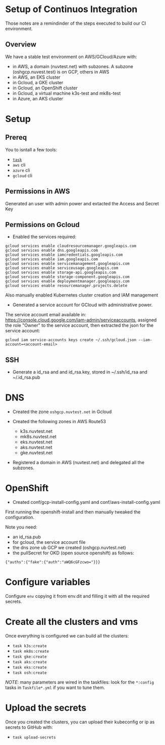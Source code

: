 # Setup of Continuos Integration

Those notes are a remindinder of the steps executed to build our CI environment.

## Overview

We have a stable test environment on AWS/GCloud/Azure  with:

- in AWS, a domain (nuvtest.net) with subzones. A subzone (oshgcp.nuvest.test) is on GCP, others in AWS
- in AWS, an EKS cluster
- in Gcloud, a GKE cluster
- in Gcloud, an OpenShift cluster 
- in Gcloud, a virtual machine k3s-test and mk8s-test
- in Azure, an AKS cluster

# Setup

## Prereq

You to isntall a few tools:

- [`task`](taskfile.dev)
- `aws` cli
- `azure` cli 
- `gcloud` cli 

## Permissions in AWS

Generated an user with admin power and extacted the Access and Secret Key 

## Permissions on Gcloud

- Enabled the services required:

```
gcloud services enable cloudresourcemanager.googleapis.com
gcloud services enable dns.googleapis.com
gcloud services enable iamcredentials.googleapis.com
gcloud services enable iam.googleapis.com
gcloud services enable servicemanagement.googleapis.com
gcloud services enable serviceusage.googleapis.com
gcloud services enable storage-api.googleapis.com
gcloud services enable storage-component.googleapis.com
gcloud services enable deploymentmanager.googleapis.com
gcloud services enable resourcemanager.projects.delete
```

Also manually  enabled Kubernetes cluster creation and IAM management

-  Generated a service account for GCloud with administrative power. 

The service account email available in: https://console.cloud.google.com/iam-admin/serviceaccounts, assigned the role "Owner" to the service account, then extracted the json for the service account:

```
gcloud iam service-accounts keys create ~/.ssh/gcloud.json --iam-account=<account-email>
```

## SSH 

- Generate a id_rsa and and id_rsa.key,
stored in ~/.ssh/id_rsa and ~/.id_rsa.pub

# DNS

- Created the zone `oshgcp.nuvtest.net` in Gcloud

- Created the following zones in AWS Route53
  - k3s.nuvtest.net
  - mk8s.nuvtest.net
  - eks.nuvtest.net
  - aks.nuvtest.net 
  - gke.nuvtest.net 

- Registered a domain in AWS (nuvtest.net) and delegated all the subzones.

# OpenShift

- Created conf/gcp-install-config.yaml and conf/aws-install-config.yaml

First running the openshift-install and then manually tweaked the configuration.

Note you need:
- an id_rsa.pub
- for gcloud, the service account file 
- the dns zone ub GCP we created (oshgcp.nuvtest.net)
- the pullSecret for OKD (open source openshift) as follows: 

```
{"auths":{"fake":{"auth":"aWQ6cGFzcwo="}}}
```

# Configure variables

Configure `env` copying it from env.dit and filling it with all the required secrets.

# Create all the clusters and vms

Once everything is configured we can build all the clusters:

- `task k3s:create`
- `task mk8s:create`
- `task gke:create`
- `task aks:create`
- `task eks:create`
- `task osh:create`

*NOTE*: many parameters are wired in the taskfiles: look for the `*:config` tasks in `Taskfile*.yml` if you want to tune them.

# Upload the secrets

Once you created the clusters, you can upload their kubeconfig or ip as secrets to GitHub with:

- `task upload-secrets`
